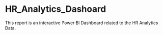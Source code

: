# HR_Analytics_Dashoard
This report is an interactive Power BI Dashboard related to the HR Analytics Data.
